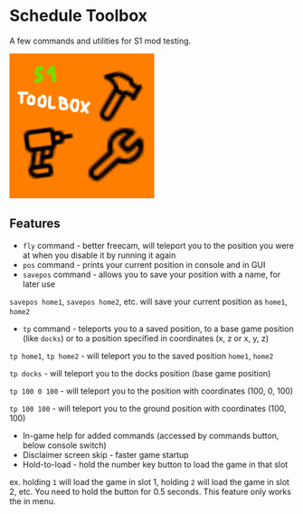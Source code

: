# Schedule Toolbox

A few commands and utilities for S1 mod testing.

![icon](https://raw.githubusercontent.com/k073l/s1-toolbox/master/assets/icon.png)

## Features
- `fly` command - better freecam, will teleport you to the position you were at when you disable it by running it again
- `pos` command - prints your current position in console and in GUI
- `savepos` command - allows you to save your position with a name, for later use

`savepos home1`, `savepos home2`, etc. will save your current position as `home1`, `home2`

- `tp` command - teleports you to a saved position, to a base game position (like `docks`) or to a position specified in coordinates (x, z or x, y, z)

`tp home1`, `tp home2` - will teleport you to the saved position `home1`, `home2`

`tp docks` - will teleport you to the docks position (base game position)

`tp 100 0 100` - will teleport you to the position with coordinates (100, 0, 100)

`tp 100 100` - will teleport you to the ground position with coordinates (100, 100)

- In-game help for added commands (accessed by commands button, below console switch)
- Disclaimer screen skip - faster game startup
- Hold-to-load - hold the number key button to load the game in that slot

ex. holding `1` will load the game in slot 1, holding `2` will load the game in slot 2, etc. You need to hold the button for 0.5 seconds. This feature only works the in menu.

